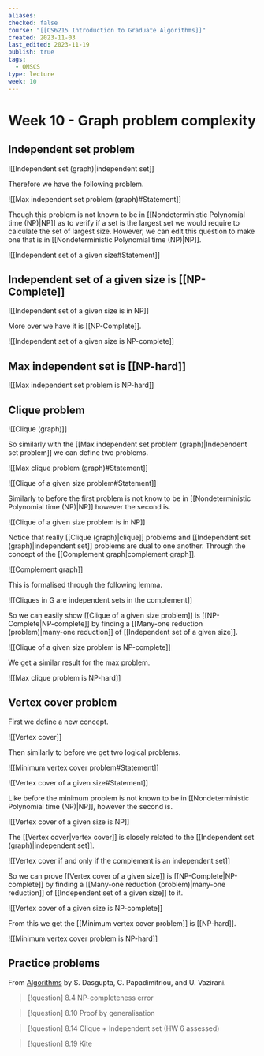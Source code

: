 ```yaml
---
aliases: 
checked: false
course: "[[CS6215 Introduction to Graduate Algorithms]]"
created: 2023-11-03
last_edited: 2023-11-19
publish: true
tags:
  - OMSCS
type: lecture
week: 10
---
```

# Week 10 - Graph problem complexity

## Independent set problem

![[Independent set (graph)|independent set]]

Therefore we have the following problem.

![[Max independent set problem (graph)#Statement]]

Though this problem is not known to be in [[Nondeterministic Polynomial time (NP)|NP]] as to verify if a set is the largest set we would require to calculate the set of largest size. However, we can edit this question to make one that is in [[Nondeterministic Polynomial time (NP)|NP]].

![[Independent set of a given size#Statement]]

## Independent set of a given size is [[NP-Complete]]

![[Independent set of a given size is in NP]]

More over we have it is [[NP-Complete]].

![[Independent set of a given size is NP-complete]]

## Max independent set is [[NP-hard]]

![[Max independent set problem is NP-hard]]

## Clique problem

![[Clique (graph)]]

So similarly with the [[Max independent set problem (graph)|Independent set problem]] we can define two problems.

![[Max clique problem (graph)#Statement]]

![[Clique of a given size problem#Statement]]

Similarly to before the first problem is not know to be in [[Nondeterministic Polynomial time (NP)|NP]] however the second is.

![[Clique of a given size problem is in NP]]

Notice that really [[Clique (graph)|clique]] problems and [[Independent set (graph)|independent set]] problems are dual to one another. Through the concept of the [[Complement graph|complement graph]].

![[Complement graph]]

This is formalised through the following lemma.

![[Cliques in G are independent sets in the complement]]

So we can easily show [[Clique of a given size problem]] is [[NP-Complete|NP-complete]] by finding a [[Many-one reduction (problem)|many-one reduction]] of [[Independent set of a given size]].

![[Clique of a given size problem is NP-complete]]

We get a similar result for the max problem.

![[Max clique problem is NP-hard]]

## Vertex cover problem

First we define a new concept.

![[Vertex cover]]

Then similarly to before we get two logical problems.

![[Minimum vertex cover problem#Statement]]

![[Vertex cover of a given size#Statement]]

Like before the minimum problem is not known to be in [[Nondeterministic Polynomial time (NP)|NP]], however the second is.

![[Vertex cover of a given size is NP]]

The [[Vertex cover|vertex cover]] is closely related to the [[Independent set (graph)|independent set]].

![[Vertex cover if and only if the complement is an independent set]]

So we can prove [[Vertex cover of a given size]] is [[NP-Complete|NP-complete]] by finding a [[Many-one reduction (problem)|many-one reduction]] of [[Independent set of a given size]] to it.

![[Vertex cover of a given size is NP-complete]]

From this we get the [[Minimum vertex cover problem]] is [[NP-hard]].

![[Minimum vertex cover problem is NP-hard]]

## Practice problems

From [Algorithms](http://algorithmics.lsi.upc.edu/docs/Dasgupta-Papadimitriou-Vazirani.pdf) by S. Dasgupta, C. Papadimitriou, and U. Vazirani.

>[!question] 8.4 NP-completeness error

>[!question] 8.10 Proof by generalisation

>[!question] 8.14 Clique + Independent set (HW 6 assessed)

>[!question] 8.19 Kite


